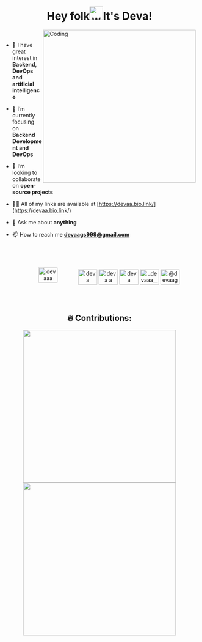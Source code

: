 <h1 align="center">Hey folk<img alt="wave" src="https://emojis.slackmojis.com/emojis/images/1588177020/8809/wave_hello.gif?1588177020" width="35">It's Deva!  </h1>
<img align="right" alt="Coding" width="400" src="https://media.tenor.com/GfSX-u7VGM4AAAAM/coding.gif">

<br>

- 👀 I have great interest in **Backend, DevOps and artificial intelligence**

- 🌱 I’m currently focusing on **Backend Development and DevOps**

- 👯 I’m looking to collaborate on **open-source projects**

- 👨‍💻 All of my links are available at [https://devaa.bio.link/](https://devaa.bio.link/)

- 💬 Ask me about **anything**

- 📫 How to reach me **devaags999@gmail.com**

<br>


<br>

<p align="center">
<a href="https://twitter.com/devaaa_19" target="blank"><img align="center" src="https://raw.githubusercontent.com/rahuldkjain/github-profile-readme-generator/master/src/images/icons/Social/twitter.svg" alt="devaaa" height="40" width="50" style="padding: 10px 50px 20px" /></a>
<a href="https://linkedin.com/in/devaaa/" target="blank"><img align="center" src="https://raw.githubusercontent.com/rahuldkjain/github-profile-readme-generator/master/src/images/icons/Social/linked-in-alt.svg" alt="deva anand"  height="40" width="50" /></a>
<a href="https://www.leetcode.com/Deva_A" target="blank"><img align="center" src="https://raw.githubusercontent.com/rahuldkjain/github-profile-readme-generator/master/src/images/icons/Social/leet-code.svg" alt="deva a" height="40" width="50" /></a>
<a href="https://fb.com/devaa19" target="blank"><img align="center" src="https://raw.githubusercontent.com/rahuldkjain/github-profile-readme-generator/master/src/images/icons/Social/facebook.svg" alt="deva" height="40" width="50" /></a>
<a href="https://instagram.com/_devaaa__" target="blank"><img align="center" src="https://raw.githubusercontent.com/rahuldkjain/github-profile-readme-generator/master/src/images/icons/Social/instagram.svg" alt="_devaaa__"  height="40" width="50" /></a>
<a href="https://medium.com/@devaaa" target="blank"><img align="center" src="https://raw.githubusercontent.com/rahuldkjain/github-profile-readme-generator/master/src/images/icons/Social/medium.svg" alt="@devaags999"  height="40" width="50" /></a>


</p>

<br>



<h2 align="center"> 🔥 Contributions: </h2>

<p align='center'>	
  <img width="400px" src="https://github-readme-stats.vercel.app/api?username=deva-1903&show_icons=true&locale=en&theme=dark" />  <img width="400px"src="https://github-readme-streak-stats.herokuapp.com/?user=deva-1903&theme=dark" />
</p>
